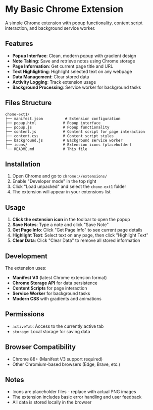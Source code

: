 # My Basic Chrome Extension

A simple Chrome extension with popup functionality, content script interaction, and background service worker.

## Features

- **Popup Interface**: Clean, modern popup with gradient design
- **Note Taking**: Save and retrieve notes using Chrome storage
- **Page Information**: Get current page title and URL
- **Text Highlighting**: Highlight selected text on any webpage
- **Data Management**: Clear stored data
- **Activity Logging**: Track extension usage
- **Background Processing**: Service worker for background tasks

## Files Structure

```
chome-ext1/
├── manifest.json          # Extension configuration
├── popup.html            # Popup interface
├── popup.js              # Popup functionality
├── content.js            # Content script for page interaction
├── content.css           # Content script styles
├── background.js         # Background service worker
├── icons/                # Extension icons (placeholder)
└── README.md             # This file
```

## Installation

1. Open Chrome and go to `chrome://extensions/`
2. Enable "Developer mode" in the top right
3. Click "Load unpacked" and select the `chome-ext1` folder
4. The extension will appear in your extensions list

## Usage

1. **Click the extension icon** in the toolbar to open the popup
2. **Save Notes**: Type a note and click "Save Note"
3. **Get Page Info**: Click "Get Page Info" to see current page details
4. **Highlight Text**: Select text on any page, then click "Highlight Text"
5. **Clear Data**: Click "Clear Data" to remove all stored information

## Development

The extension uses:
- **Manifest V3** (latest Chrome extension format)
- **Chrome Storage API** for data persistence
- **Content Scripts** for page interaction
- **Service Worker** for background tasks
- **Modern CSS** with gradients and animations

## Permissions

- `activeTab`: Access to the currently active tab
- `storage`: Local storage for saving data

## Browser Compatibility

- Chrome 88+ (Manifest V3 support required)
- Other Chromium-based browsers (Edge, Brave, etc.)

## Notes

- Icons are placeholder files - replace with actual PNG images
- The extension includes basic error handling and user feedback
- All data is stored locally in the browser

